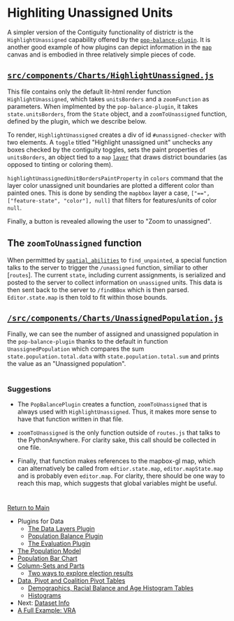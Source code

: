 # Highliting Unassigned Units

A simpler version of the Contiguity functionality of districtr is the
`HighlightUnassigned` capability offered by the [`pop-balance-plugin`].
It is another good example of how plugins can depict information in the
[`map`] canvas and is embodied in three relatively simple pieces of
code. 

## [`src/components/Charts/HighlightUnassigned.js`]

This file contains only the default lit-html render function
`HighlightUnassigned`, which takes `unitsBorders` and a `zoomFunction`
as parameters. When implmented  by the `pop-balance-plugin`, it takes
`state.unitsBorders`, from the `State` object, and a `zoomToUnassigned`
function, defined by the plugin, which we describe below.

To render, `HighlightUnassigned` creates a div of id
`#unassigned-checker` with two elements. A `toggle` titled "Highlight
unassigned unit" unchecks any boxes checked by the contiguity toggles,
sets the paint properties of `unitsBorders`, an object tied to a `map`
[`layer`] that draws district boundaries (as opposed to tinting or
coloring them).

`highlightUnassignedUnitBordersPaintProperty` in `colors` command that
the layer color unassigned unit boundaries are plotted a different color
than painted ones. This is done by sending the `mapbbox` layer a case,
`["==", ["feature-state", "color"], null]` that filters for
features/units of color `null`. 

Finally, a button is revealed allowing the user to "Zoom to unassigned".

## The `zoomToUnassigned` function

When permittted by [`spatial_abilities`] to `find_unpainted`, a special
function talks to the server to trigger the `/unassigned` function,
similiar to other [`routes`]. The current `state`, including current
assignments, is serialized and posted to the server to collect
information on `unassigned` units. This data is then sent back to the
server to `/findBBox` which is then parsed. `Editor.state.map` is then
told to fit within those bounds.

## [`/src/components/Charts/UnassignedPopulation.js`]

Finally, we can see the number of assigned and unassigned population in
the `pop-balance-plugin` thanks to the default in function
`UnassignedPopulation` which compares the sum
`state.population.total.data` with `state.population.total.sum` and
prints the value as an "Unassigned population".

# #

### Suggestions

- The `PopBalancePlugin` creates a function, `zoomToUnassigned` that is
always used with `HighlightUnassigned`. Thus, it makes more sense to
have that function written in that file. 

- `zoomToUnassigned` is the only function outside of `routes.js` that
talks to the PythonAnywhere. For clarity sake, this call should be
collected in one file. 

- Finally, that function makes references to the mapbox-gl map, which
can alternatively be called from `edtior.state.map`,
`editor.mapState.map` and is probably even `editor.map`. For clarity,
there should be one way to reach this map, which suggests that global
variables might be useful.

# # 

[Return to Main](../README.md)
- Plugins for Data
  - [The Data Layers Plugin](../06charts/datalayersplugin.md)
  - [Population Balance Plugin](../06charts/popbalanceplugin.md)
  - [The Evaluation Plugin](../06charts/evaluationplugin.md)
- [The Population Model](../06charts/population.md)
- [Population Bar Chart](../06charts/populationbarchart.md)
- [Column-Sets and Parts](./06charts/columnsetsparts.md)
  - [Two ways to explore election results](../06charts/electionresults.md)
- [Data, Pivot and Coalition Pivot Tables](../06charts/datatable.md)
  - [Demographics, Racial Balance and Age Histogram Tables](../06charts/demographicstable.md)
  - [Histograms](../06charts/histogram.md)
- Next: [Dataset Info](../06charts/datasetinfo.md)
- [A Full Example: VRA](../06charts/vra.md)

[`map`]: ../02editormap/map.md
[`layer`]: ../02editormap/layer.md

[`pop-balance-plugin`]: ../06charts/popbalanceplugin.md

[`spatial_abilities`]: ../10spatialabilities/spatialabilities.md

[`/src/components/Charts/UnassignedPopulation.js`]: ../../src/components/Charts/UnassignedPopulation.js
[`src/components/Charts/HighlightUnassigned.js`]: ../../src/components/Charts/HighlightUnassigned.js
